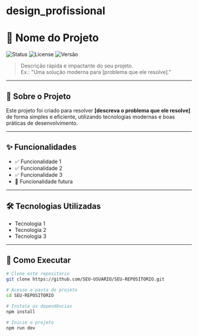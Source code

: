 # design_profissional
# 🚀 Nome do Projeto

![Status](https://img.shields.io/badge/status-em%20desenvolvimento-yellow)
![License](https://img.shields.io/badge/license-MIT-blue)
![Versão](https://img.shields.io/badge/vers%C3%A3o-1.0.0-green)

> Descrição rápida e impactante do seu projeto.  
> Ex.: "Uma solução moderna para [problema que ele resolve]."

---

## 📖 Sobre o Projeto
Este projeto foi criado para resolver **[descreva o problema que ele resolve]** de forma simples e eficiente, utilizando tecnologias modernas e boas práticas de desenvolvimento.

---

## ✨ Funcionalidades
- ✅ Funcionalidade 1
- ✅ Funcionalidade 2
- ✅ Funcionalidade 3
- 🚧 Funcionalidade futura

---

## 🛠️ Tecnologias Utilizadas
- Tecnologia 1
- Tecnologia 2
- Tecnologia 3

---

## 🚀 Como Executar

```bash
# Clone este repositório
git clone https://github.com/SEU-USUARIO/SEU-REPOSITORIO.git

# Acesse a pasta do projeto
cd SEU-REPOSITORIO

# Instale as dependências
npm install

# Inicie o projeto
npm run dev

